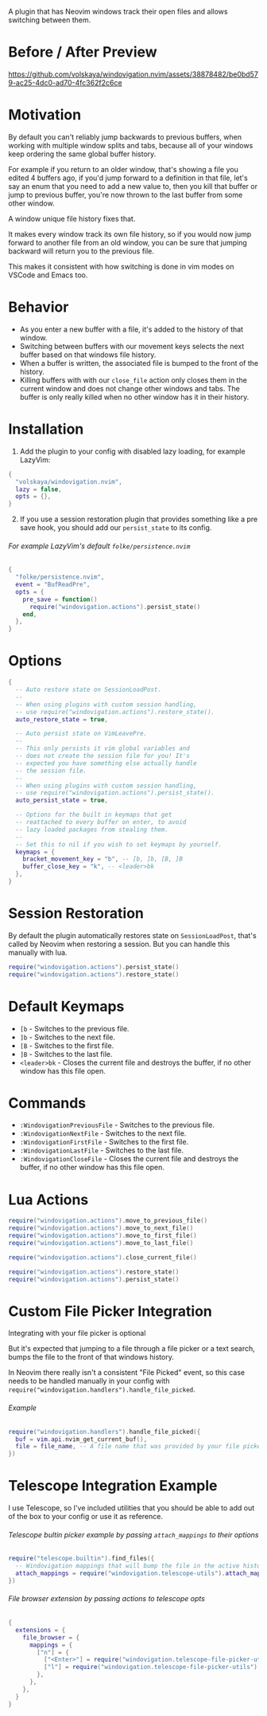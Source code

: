 A plugin that has Neovim windows track their open files and allows switching between them.

# Before / After Preview

https://github.com/volskaya/windovigation.nvim/assets/38878482/be0bd579-ac25-4dc0-ad70-4fc362f2c6ce


# Motivation

By default you can't reliably jump backwards to previous buffers, when working with multiple window splits and tabs, because all of your windows keep ordering the same global buffer history.

For example if you return to an older window, that's showing a file you edited 4 buffers ago, if you'd jump forward to a definition in that file, let's say an enum that you need to add a new value to, then you kill that buffer or jump to previous buffer, you're now thrown to the last buffer from some other window.

A window unique file history fixes that.

It makes every window track its own file history, so if you would now jump forward to another file from an old window, you can be sure that jumping backward will return you to the previous file.

This makes it consistent with how switching is done in vim modes on VSCode and Emacs too.

# Behavior

- As you enter a new buffer with a file, it's added to the history of that window.
- Switching between buffers with our movement keys selects the next buffer based on that windows file history.
- When a buffer is written, the associated file is bumped to the front of the history.
- Killing buffers with with our `close_file` action only closes them in the current window and does not change other windows and tabs. The buffer is only really killed when no other window has it in their history.

# Installation

1. Add the plugin to your config with disabled lazy loading, for example LazyVim:

```lua
{
  "volskaya/windovigation.nvim",
  lazy = false,
  opts = {},
}
```

2. If you use a session restoration plugin that provides something like a pre save hook, you should add our `persist_state` to its config.

###### For example LazyVim's default `folke/persistence.nvim`

```lua
{
  "folke/persistence.nvim",
  event = "BufReadPre",
  opts = {
    pre_save = function()
      require("windovigation.actions").persist_state()
    end,
  },
}
```

# Options

```lua
{
  -- Auto restore state on SessionLoadPost.
  --
  -- When using plugins with custom session handling,
  -- use require("windovigation.actions").restore_state().
  auto_restore_state = true,

  -- Auto persist state on VimLeavePre.
  --
  -- This only persists it vim global variables and
  -- does not create the session file for you! It's
  -- expected you have something else actually handle
  -- the session file.
  --
  -- When using plugins with custom session handling,
  -- use require("windovigation.actions").persist_state().
  auto_persist_state = true,

  -- Options for the built in keymaps that get
  -- reattached to every buffer on enter, to avoid
  -- lazy loaded packages from stealing them.
  --
  -- Set this to nil if you wish to set keymaps by yourself.
  keymaps = {
    bracket_movement_key = "b", -- [b, ]b, [B, ]B
    buffer_close_key = "k", -- <leader>bk
  },
}
```

# Session Restoration

By default the plugin automatically restores state on `SessionLoadPost`, that's called by Neovim when restoring a session. But you can handle this manually with lua.

```lua
require("windovigation.actions").persist_state()
require("windovigation.actions").restore_state()
```

# Default Keymaps

- `[b` - Switches to the previous file.
- `]b` - Switches to the next file.
- `[B` - Switches to the first file.
- `]B` - Switches to the last file.
- `<leader>bk` - Closes the current file and destroys the buffer, if no other window has this file open.

# Commands

- `:WindovigationPreviousFile` - Switches to the previous file.
- `:WindovigationNextFile` - Switches to the next file.
- `:WindovigationFirstFile` - Switches to the first file.
- `:WindovigationLastFile` - Switches to the last file.
- `:WindovigationCloseFile` - Closes the current file and destroys the buffer, if no other window has this file open.

# Lua Actions

```lua
require("windovigation.actions").move_to_previous_file()
require("windovigation.actions").move_to_next_file()
require("windovigation.actions").move_to_first_file()
require("windovigation.actions").move_to_last_file()

require("windovigation.actions").close_current_file()

require("windovigation.actions").restore_state()
require("windovigation.actions").persist_state()
```

# Custom File Picker Integration

Integrating with your file picker is optional

But it's expected that jumping to a file through a file picker or a text search, bumps the file to the front of that windows history.

In Neovim there really isn't a consistent "File Picked" event, so this case needs to be handled manually in your config with `require("windovigation.handlers").handle_file_picked`.

###### Example

```lua
require("windovigation.handlers").handle_file_picked({
  buf = vim.api.nvim_get_current_buf(),
  file = file_name, -- A file name that was provided by your file picker.
})
```

# Telescope Integration Example

I use Telescope, so I've included utilities that you should be able to add out of the box to your config or use it as reference.

###### Telescope bultin picker example by passing `attach_mappings` to their options

```lua
require("telescope.builtin").find_files({
  -- Windovigation mappings that will bump the file in the active history, when selected.
  attach_mappings = require("windovigation.telescope-utils").attach_mappings,
})
```

###### File browser extension by passing actions to telescope opts

```lua
{
  extensions = {
    file_browser = {
      mappings = {
        ["n"] = {
          ["<Enter>"] = require("windovigation.telescope-file-picker-utils").open_dir_or_file_action,
          ["l"] = require("windovigation.telescope-file-picker-utils").open_dir_or_file_action,
        },
      },
    },
  }
}
```
